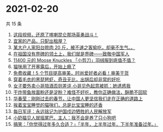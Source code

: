 # 2021-02-20

共 15 条

<!-- BEGIN ZHIHUVIDEO -->
<!-- 最后更新时间 Sat Feb 20 2021 03:11:40 GMT+0800 (CST) -->
1. [这段视频，还原了喀喇昆仑那场英勇战斗！](https://www.zhihu.com/zvideo/1346189569176526848)
1. [宜家的产品，只配出租屋？](https://www.zhihu.com/zvideo/1346160116803170304)
1. [某大户人家阳台晾肉 20 斤，被不速之客偷吃，却毫不生气。。](https://www.zhihu.com/zvideo/1346098194716184577)
1. [在祖国没有界碑的领土上，我们就是界碑——致敬中国军人](https://www.zhihu.com/zvideo/1346144244743258112)
1. [11400 元的 Moose Knuckles 「小剪刀」羽绒服到底值不值？](https://www.zhihu.com/zvideo/1346147139760971776)
1. [猫咪用了开塞露后，开始上瘾了](https://www.zhihu.com/zvideo/1345798250666967040)
1. [免费收藏！5 个节目提高审美，时尚爱好者必看！审美干货](https://www.zhihu.com/zvideo/1346049701041356800)
1. [穿着毛衣的黑琵琶虾，奇丑无比，出锅后却非常的好吃](https://www.zhihu.com/zvideo/1345104241900486656)
1. [女子要外卖小哥陪酒否则差评 小哥见色起意被抓：她诱惑我](https://www.zhihu.com/zvideo/1345686547190935552)
1. [干炸带鱼放面粉还是淀粉？难怪不好吃，教你正确做法，酥脆不回软](https://www.zhihu.com/zvideo/1346032439748251649)
1. [华春莹：刚刚过去的春节，让中国人更坚信我们走在正确的道路上](https://www.zhihu.com/zvideo/1346160481938337792)
1. [挨着宝宝睡觉的猫咪们，总是比宝宝睡的还香](https://www.zhihu.com/zvideo/1346143644928475136)
1. [每日军评：永远铭记为护国戍边牺牲的人民解放军](https://www.zhihu.com/zvideo/1346134782968029184)
1. [小奶猫见人就摇尾巴，主人：我不会是养了只小狗吧](https://www.zhihu.com/zvideo/1344773411814424577)
1. [搞笑：「你觉得过年多久合适？」「半年，上半年过年，下半年准备过年。」](https://www.zhihu.com/zvideo/1346039483322540032)
<!-- END ZHIHUVIDEO -->
